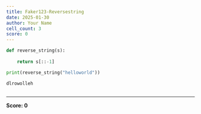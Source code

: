 ```yaml
---
title: Faker123-Reversestring
date: 2025-01-30
author: Your Name
cell_count: 3
score: 0
---
```


```python
def reverse_string(s):
    
    return s[::-1]
```


```python
print(reverse_string("helloworld"))
```

    dlrowolleh



```python

```


---
**Score: 0**
